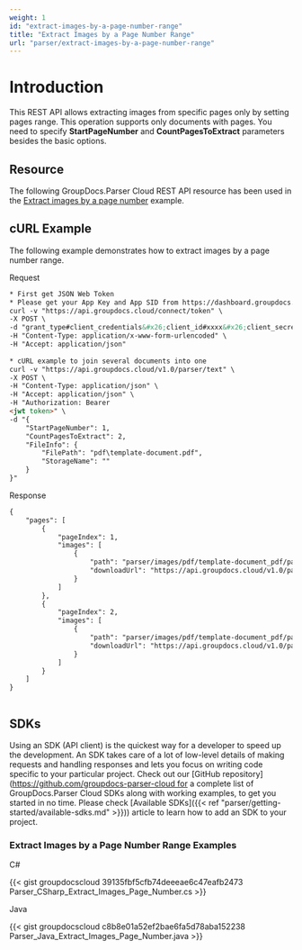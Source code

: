 ```yaml
---
weight: 1
id: "extract-images-by-a-page-number-range"
title: "Extract Images by a Page Number Range"
url: "parser/extract-images-by-a-page-number-range"
---
```







# Introduction #

This REST API allows extracting images from specific pages only by setting pages range. This operation supports only documents with pages. You need to specify **StartPageNumber** and **CountPagesToExtract** parameters besides the basic options.

## Resource ##

The following GroupDocs.Parser Cloud REST API resource has been used in the [Extract images by a page number](https://apireference.groupdocs.cloud/parser/#/Parse/Images) example.

## cURL Example ##

The following example demonstrates how to extract images by a page number range.





 Request

```html 
* First get JSON Web Token
* Please get your App Key and App SID from https://dashboard.groupdocs.cloud/#/apps. Kindly place App Key in "client_secret" and App SID in "client_id" argument.
curl -v "https://api.groupdocs.cloud/connect/token" \
-X POST \
-d "grant_type#client_credentials&#x26;client_id#xxxx&#x26;client_secret#xxxx" \
-H "Content-Type: application/x-www-form-urlencoded" \
-H "Accept: application/json"
   
* cURL example to join several documents into one
curl -v "https://api.groupdocs.cloud/v1.0/parser/text" \
-X POST \
-H "Content-Type: application/json" \
-H "Accept: application/json" \
-H "Authorization: Bearer 
<jwt token>" \
-d "{
    "StartPageNumber": 1,
    "CountPagesToExtract": 2,
    "FileInfo": {
        "FilePath": "pdf\template-document.pdf",
        "StorageName": ""
    }
}"

 ```




 Response

```html 
{
    "pages": [
        {
            "pageIndex": 1,
            "images": [
                {
                    "path": "parser/images/pdf/template-document_pdf/page_1/image_0.jpeg",
                    "downloadUrl": "https://api.groupdocs.cloud/v1.0/parser/storage/file/parser/images/pdf/template-document_pdf/page_1/image_0.jpeg"
                }
            ]
        },
        {
            "pageIndex": 2,
            "images": [
                {
                    "path": "parser/images/pdf/template-document_pdf/page_2/image_0.jpeg",
                    "downloadUrl": "https://api.groupdocs.cloud/v1.0/parser/storage/file/parser/images/pdf/template-document_pdf/page_2/image_0.jpeg"
                }
            ]
        }
    ]
}



 ```






## SDKs ##

Using an SDK (API client) is the quickest way for a developer to speed up the development. An SDK takes care of a lot of low-level details of making requests and handling responses and lets you focus on writing code specific to your particular project. Check out our [GitHub repository](https://github.com/groupdocs-parser-cloud for a complete list of GroupDocs.Parser Cloud SDKs along with working examples, to get you started in no time. Please check [Available SDKs]({{< ref "parser/getting-started/available-sdks.md" >}})) article to learn how to add an SDK to your project.

### Extract Images by a Page Number Range Examples ###





 C#




{{< gist groupdocscloud 39135fbf5cfb74deeeae6c47eafb2473 Parser_CSharp_Extract_Images_Page_Number.cs >}}







 Java




{{< gist groupdocscloud c8b8e01a52ef2bae6fa5d78aba152238 Parser_Java_Extract_Images_Page_Number.java >}}







